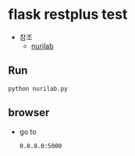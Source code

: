# flask restplus test

* 참조
  * [nurilab](https://nurilab.github.io/2020/04/19/we_do_swagger/)


## Run

```console
python nurilab.py
```

## browser

* go to
    ```
    0.0.0.0:5000
    ```